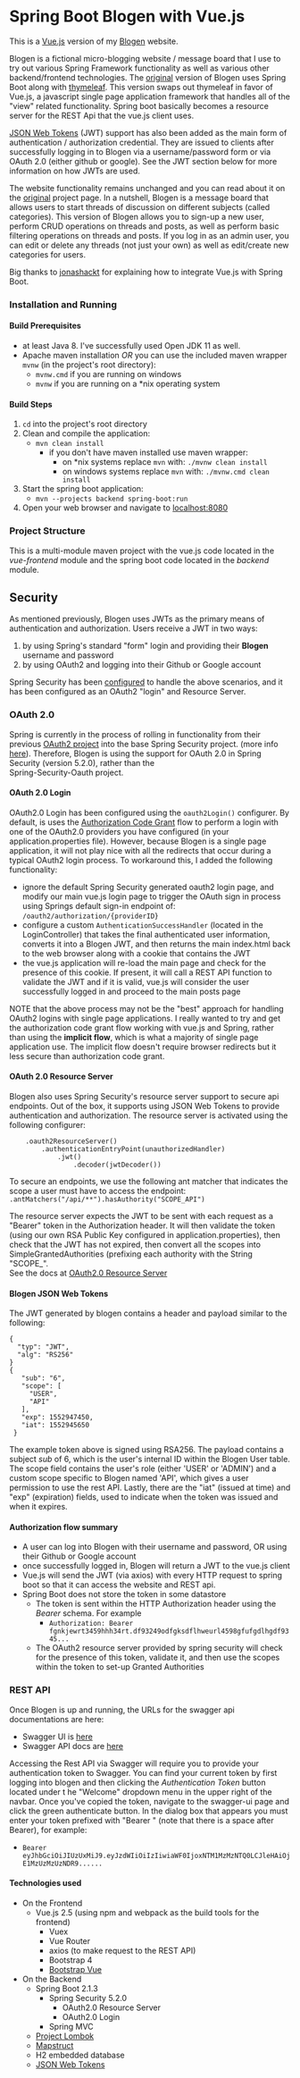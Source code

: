 Spring Boot Blogen with Vue.js
===================================
This is a [Vue.js](https://vuejs.org) version of my [Blogen](https://github.com/strohs/springboot-blogen) website.

Blogen is a fictional micro-blogging website / message board that I use to try out various Spring Framework 
functionality as well as various other backend/frontend technologies. The 
[original](https://github.com/strohs/springboot-blogen) version of Blogen uses Spring Boot along 
with [thymeleaf](https://www.thymeleaf.org/).  This version swaps out thymeleaf in favor of Vue.js, a javascript single
page application framework that handles all of the "view" related functionality. 
Spring boot basically becomes a resource server for the REST Api that the vue.js client uses.

[JSON Web Tokens](https://jwt.io/introduction/) (JWT) support has also been added as the main form of authentication /
authorization credential. They are issued to clients after successfully logging in to Blogen via a username/password 
form or via OAuth 2.0 (either github or google). See the JWT section below for more information on how JWTs are used.

The website functionality remains unchanged and you can read about it on the 
[original](https://github.com/strohs/springboot-blogen) project page. In a nutshell, Blogen is a message
board that allows users to start threads of discussion on different subjects (called categories). This version of 
Blogen allows you to sign-up a new user, perform CRUD operations on threads and posts, as well as perform basic 
 filtering operations on threads and posts. If you log in as an admin user, 
  you can edit or delete any threads (not just your own) as well as edit/create new categories for users.  

Big thanks to [jonashackt](https://github.com/jonashackt/spring-boot-vuejs) for explaining how to integrate Vue.js
with Spring Boot.


### Installation and Running
#### Build Prerequisites
* at least Java 8. I've successfully used Open JDK 11 as well.
* Apache maven installation *OR* you can use the included maven wrapper `mvnw` (in the project's root directory):
    * `mvnw.cmd` if you are running on windows
    * `mvnw` if you are running on a *nix operating system 


#### Build Steps 
1. `cd` into the project's root directory
2. Clean and compile the application:
    * `mvn clean install`
        * if you don't have maven installed use maven wrapper: 
            * on *nix systems replace `mvn` with: `./mvnw clean install`
            * on windows systems replace `mvn` with: `./mvnw.cmd clean install` 
3. Start the spring boot application:
    * `mvn --projects backend spring-boot:run`
3. Open your web browser and navigate to [localhost:8080](http://localhost:8080/)


### Project Structure
This is a multi-module maven project with the vue.js code located in the *vue-frontend* module and the spring boot code
located in the *backend* module.


## Security
As mentioned previously, Blogen uses JWTs as the primary means of authentication and authorization. Users receive
a JWT in two ways:
1. by using Spring's standard "form" login and providing their **Blogen** username and password
2. by using OAuth2 and logging into their Github or Google account

Spring Security has been [configured](backend/src/main/java/com/blogen/config/SpringSecConfig.java) to handle the 
above scenarios, and it has been configured as an OAuth2 "login" and Resource Server.

### OAuth 2.0
Spring is currently in the process of rolling in functionality from their previous 
[OAuth2 project](https://spring.io/projects/spring-security-oauth) into the base Spring Security project.
(more info [here](https://github.com/spring-projects/spring-security/wiki/OAuth-2.0-Features-Matrix)). Therefore, 
Blogen is using the support for OAuth 2.0 in Spring Security (version 5.2.0), rather than the  
Spring-Security-Oauth project.

#### OAuth 2.0 Login
OAuth2.0 Login has been configured using the `oauth2Login()` configurer. By default, is uses the
 [Authorization Code Grant](https://oauth.net/2/grant-types/authorization-code/) flow to perform a login with 
 one of the OAuth2.0 providers you have configured (in your application.properties file). 
 However, because Blogen is a single page application, it will not play nice with all the 
 redirects that occur during a typical OAuth2 login process. To workaround this, I added the following functionality: 
* ignore the default Spring Security generated oauth2 login page, and modify our main vue.js login page to 
trigger the OAuth sign in process using Springs default sign-in endpoint of: `/oauth2/authorization/{providerID}`
* configure a custom `AuthenticationSuccessHandler` (located in the LoginController) that takes the final 
authenticated user information, converts it into a Blogen JWT, and then returns the main index.html back to the 
 web browser along with a cookie that contains the JWT
* the vue.js application will re-load the main page and check for the presence of this cookie. If present, it will
call a REST API function to validate the JWT and if it is valid, vue.js will consider the user successfully logged in
and proceed to the main posts page

NOTE that the above process may not be the "best" approach for handling OAuth2 logins with single page applications. 
I really wanted to try and get the authorization code grant flow working with vue.js and Spring, rather than using the 
**implicit flow**, which is what a majority of single page application use. The implicit flow doesn't require
 browser redirects but it less secure than authorization code grant.
 
#### OAuth 2.0 Resource Server
Blogen also uses Spring Security's resource server support to secure api endpoints. Out of the box, it supports 
using JSON Web Tokens to provide authentication and authorization. The resource server is activated using
the following configurer:

        .oauth2ResourceServer()
            .authenticationEntryPoint(unauthorizedHandler)
                .jwt()
                    .decoder(jwtDecoder()) 

To secure an endpoints, we use the following ant matcher that indicates the scope a user must have to access the endpoint:
`.antMatchers("/api/**").hasAuthority("SCOPE_API")`

The resource server expects the JWT to be sent with each request as a "Bearer" token in the Authorization header. 
It will then validate the token (using our own RSA Public Key configured in application.properties), then check that 
the JWT has not expired, then convert all the scopes into SimpleGrantedAuthorities (prefixing each authority with the
String "SCOPE_".    
See the docs at [OAuth2.0 Resource Server](https://docs.spring.io/spring-security/site/docs/5.2.0.BUILD-SNAPSHOT/reference/htmlsingle/#oauth2resourceserver)  


#### Blogen JSON Web Tokens
The JWT generated by blogen contains a header and payload similar to the following:

    {
      "typ": "JWT",
      "alg": "RS256"
    }
    {
       "sub": "6",
       "scope": [
         "USER",
         "API"
       ],
       "exp": 1552947450,
       "iat": 1552945650
     }

The example token above is signed using RSA256. The payload contains a subject *sub* of 6, which is the user's 
internal ID within the Blogen User table. The scope field contains the user's role (either 'USER' or 'ADMIN') and a custom
scope specific to Blogen named 'API', which gives a user permission to use the rest API. Lastly, there are the 
"iat" (issued at time) and "exp" (expiration) fields, used to indicate when the token was issued and when it expires.

#### Authorization flow summary
* A user can log into Blogen with their username and password, OR using their Github or Google account 
* once successfully logged in, Blogen will return a JWT to the vue.js client
* Vue.js will send the JWT (via axios) with every HTTP request to spring boot so that it can access the website 
and REST api. 
* Spring Boot does not store the token in some datastore
    * The token is sent within the HTTP Authorization header using the *Bearer* schema. For example
        * `Authorization: Bearer fgnkjewrt3459hhh34rt.df93249odfgksdflhweurl4598gfufgdlhgdf9345...`
    * The OAuth2 resource server provided by spring security will check for the presence of this token, validate it, 
    and then use the scopes within the token to set-up Granted Authorities


### REST API
Once Blogen is up and running, the URLs for the swagger api documentations are here:
* Swagger UI is [here](http://localhost:8080/swagger-ui.html#/)
* Swagger API docs are [here](http://localhost:8080/v2/api-docs)

Accessing the Rest API via Swagger will require you to provide your authentication token to Swagger. You can find 
your current token by first logging into blogen and then clicking the *Authentication Token* button located under t
he "Welcome" dropdown menu in the upper right of the navbar. Once you've copied the token, navigate to the 
swagger-ui page and click the green authenticate button. In the dialog box that appears you must enter your token 
prefixed with "Bearer " (note that there is a space after Bearer), for example:
* `Bearer eyJhbGciOiJIUzUxMiJ9.eyJzdWIiOiIzIiwiaWF0IjoxNTM1MzMzNTQ0LCJleHAiOjE1MzUzMzUzNDR9......`
 

#### Technologies used
* On the Frontend
    * Vue.js 2.5 (using npm and webpack as the build tools for the frontend)
        * Vuex
        * Vue Router
        * axios (to make request to the REST API)
        * Bootstrap 4
        * [Bootstrap Vue](https://bootstrap-vue.js.org/)
* On the Backend
    * Spring Boot 2.1.3
        * Spring Security 5.2.0
            * OAuth2.0 Resource Server
            * OAuth2.0 Login
        * Spring MVC
    * [Project Lombok](https://projectlombok.org/)
    * [Mapstruct](http://mapstruct.org/)
    * H2 embedded database
    * [JSON Web Tokens](https://jwt.io/introduction/)